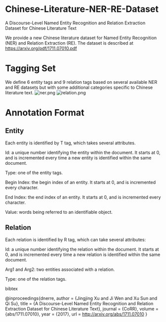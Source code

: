 # Chinese-Literature-NER-RE-Dataset
A Discourse-Level Named Entity Recognition and Relation Extraction Dataset  for Chinese Literature Text

We provide a new Chinese literature dataset for Named Entity Recognition (NER) and Relation Extraction (RE). The dataset is described at https://arxiv.org/pdf/1711.07010.pdf
# Tagging Set

We define 6 entity tags and 9 relation tags based on several available NER and RE datasets but with some additional categories specific to Chinese literature text. 
![ner.png](https://github.com/lancopku/Chinese-Literature-NER-RE-Dataset/blob/master/ner.png)
![relation.png](https://github.com/lancopku/Chinese-Literature-NER-RE-Dataset/blob/master/relation.png)

# Annotation Format

## Entity
Each entity is identified by T tag, which takes several attributes. 

Id: a unique number identifying the entity within the document. It starts at 0, and is incremented every time a new entity is identified within the same document. 

Type: one of the entity tags.
 
Begin Index: the begin index of an entity. It starts at 0, and is incremented every character.

End Index: the end index of an entity. It starts at 0, and is incremented every character.

Value: words being referred to an identifiable object.



## Relation
Each relation is identified by R tag, which can take several attributes: 

Id: a unique number identifying the relation within the document. It starts at 0, and is incremented every time a new relation is identified within the same document. 

Arg1 and Arg2: two entities associated with a relation.

Type: one of the relation tags.


bibtex

@inproceedings{dnerre,
author = {Jingjing Xu and Ji Wen and Xu Sun and Qi Su},
title = {A Discourse-Level Named Entity Recognition and Relation Extraction Dataset for Chinese Literature Text}, 
journal = {CoRR},
volume = {abs/1711.07010},
year = {2017},
url = http://arxiv.org/abs/1711.07010
}
